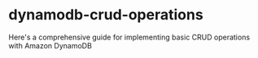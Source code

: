 # dynamodb-crud-operations
 Here's a comprehensive guide for implementing basic CRUD operations with Amazon DynamoDB 
